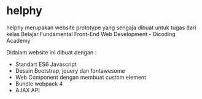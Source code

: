 # helphy
helphy merupakan website prototype yang sengaja dibuat untuk tugas dari kelas Belajar Fundamental Front-End Web Development - Dicoding Academy

Didalam website ini dibuat dengan :
* Standart ES6 Javascript
* Desain Bootstrap, jquery dan fontawesome
* Web Component dengan membuat custom element
* Bundle webpack 4
* AJAX API 
